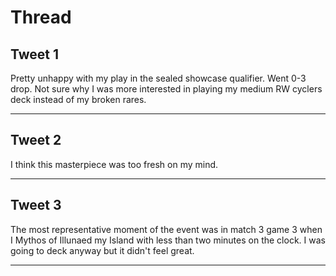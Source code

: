 # Thread

## Tweet 1

Pretty unhappy with my play in the sealed showcase qualifier. Went 0-3 drop. Not sure why I was more interested in playing my medium RW cyclers deck instead of my broken rares.

---

## Tweet 2

I think this masterpiece was too fresh on my mind.

---

## Tweet 3

The most representative moment of the event was in match 3 game 3 when I Mythos of Illunaed my Island with less than two minutes on the clock. I was going to deck anyway but it didn't feel great.

---

